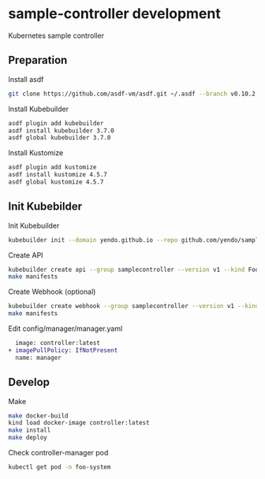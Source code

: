 # sample-controller development
Kubernetes sample controller

## Preparation

Install asdf

``` bash
git clone https://github.com/asdf-vm/asdf.git ~/.asdf --branch v0.10.2
```

Install Kubebuilder

``` bash
asdf plugin add kubebuilder
asdf install kubebuilder 3.7.0
asdf global kubebuilder 3.7.0
```

Install Kustomize

``` sh
asdf plugin add kustomize
asdf install kustomize 4.5.7
asdf global kustomize 4.5.7
```

## Init Kubebilder

Init Kubebuilder

``` bash
kubebuilder init --domain yendo.github.io --repo github.com/yendo/sample-controller --project-name foo
```

Create API

``` bash
kubebuilder create api --group samplecontroller --version v1 --kind Foo
make manifests
```

Create Webhook (optional)

``` bash
kubebuilder create webhook --group samplecontroller --version v1 --kind Foo --programmatic-validation --defaulting
make manifests
```

Edit config/manager/manager.yaml

``` diff
  image: controller:latest
+ imagePullPolicy: IfNotPresent
  name: manager
```

## Develop

Make

``` bash
make docker-build
kind load docker-image controller:latest
make install
make deploy
```

Check controller-manager pod

``` bash
kubectl get pod -n foo-system
```
